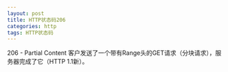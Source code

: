 ```yaml
---
layout: post
title: HTTP状态码206
categories: http
tags: HTTP状态码
---
```


206 - Partial Content 客户发送了一个带有Range头的GET请求（分块请求），服务器完成了它（HTTP 1.1新）。 
